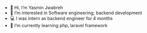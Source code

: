 - 👋 Hi, I’m Yasmin Jwabreh
- 👀 I’m interested in Software engineering; backend development 
- 💻 I was intern as backend engineer for 4 months
- 🌱 I’m currently learning php, laravel framework

<!---
Yasmin2062/Yasmin2062 is a ✨ special ✨ repository because its `README.md` (this file) appears on your GitHub profile.
You can click the Preview link to take a look at your changes.
--->

